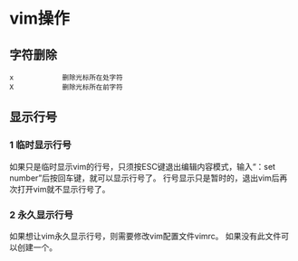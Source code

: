 vim操作
==

## 字符删除
```
x            删除光标所在处字符
X            删除光标所在前字符
```

## 显示行号

### 1 临时显示行号 
如果只是临时显示vim的行号，只须按ESC键退出编辑内容模式，输入“：set number”后按回车键，就可以显示行号了。 行号显示只是暂时的，退出vim后再次打开vim就不显示行号了。

### 2 永久显示行号 
如果想让vim永久显示行号，则需要修改vim配置文件vimrc。 如果没有此文件可以创建一个。

